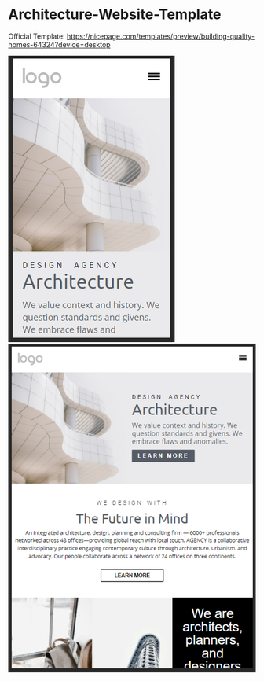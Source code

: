 # Architecture-Website-Template
 Official Template: https://nicepage.com/templates/preview/building-quality-homes-64324?device=desktop 


![preview](./images/preview01.png)
![preview2](./images/preview02.png)
